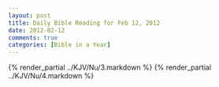 ```yaml
---
layout: post
title: Daily Bible Reading for Feb 12, 2012
date: 2012-02-12
comments: true
categories: [Bible in a Year]
---
```

{% render_partial ../KJV/Nu/3.markdown %}
{% render_partial ../KJV/Nu/4.markdown %}
